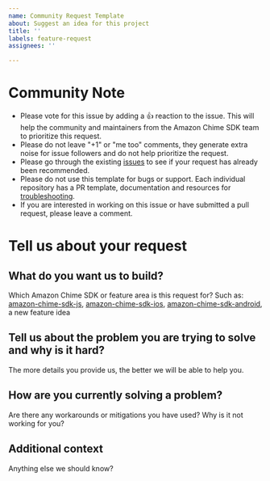 ```yaml
---
name: Community Request Template
about: Suggest an idea for this project
title: ''
labels: feature-request
assignees: ''

---
```


# Community Note
* Please vote for this issue by adding a 👍 reaction to the issue. This will help the community and maintainers from the Amazon Chime SDK team to prioritize this request.
* Please do not leave "+1" or "me too" comments, they generate extra noise for issue followers and do not help prioritize the request.
* Please go through the existing [issues](https://github.com/aws/amazon-chime-sdk-js/issues) to see if your request has already been recommended.
* Please do not use this template for bugs or support. Each individual repository has a PR template, documentation and resources for [troubleshooting](https://github.com/aws/amazon-chime-sdk-js#troubleshooting-and-support).
* If you are interested in working on this issue or have submitted a pull request, please leave a comment.

# Tell us about your request
## What do you want us to build?
Which Amazon Chime SDK or feature area is this request for?
Such as: [amazon-chime-sdk-js](https://github.com/aws/amazon-chime-sdk-js), [amazon-chime-sdk-ios](https://github.com/aws/amazon-chime-sdk-ios), [amazon-chime-sdk-android](https://github.com/aws/amazon-chime-sdk-android), a new feature idea

## Tell us about the problem you are trying to solve and why is it hard?
The more details you provide us, the better we will be able to help you.

## How are you currently solving a problem?
Are there any workarounds or mitigations you have used? Why is it not working for you?

## Additional context
Anything else we should know?
